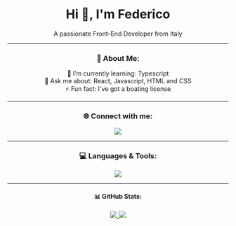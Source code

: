 <h1 align="center">Hi 👋, I'm Federico</h1>
<p align="center">A passionate Front-End Developer from Italy</p>

----

<h3 align="center">💫 About Me:</h3>
<p align="center">🌱 I’m currently learning: Typescript<br>
💬 Ask me about: React, Javascript, HTML and CSS<br>
⚡ Fun fact: I've got a boating license</p>

----

<h3 align="center"> 🌐 Connect with me:</h3>
<p align="center">
  <a href="https://www.linkedin.com/in/federico-borrometi/" target="_blank">
    <img src="https://skillicons.dev/icons?i=linkedin" />
  </a>
</p>

----

<h3 align="center">💻 Languages & Tools:</h3>
<p align="center">
  <a href="https://skillicons.dev">
    <img src="https://skillicons.dev/icons?i=react,js,ts,html,css,sass,nextjs,vite,firebase,git,vercel,java,c,postman" />
  </a>
</p>
<!-- [![My Skills](https://skillicons.dev/icons?i=react,js,ts,html,css,sass,nextjs,vite,firebase,git,vercel,java,c,postman&perline=8)](https://skillicons.dev) -->

----
<h4 align="center"> 📊 GitHub Stats: </h4>
<!-- ![](https://github-readme-stats.vercel.app/api?username=federico-init&theme=tokyonight&hide_border=false&include_all_commits=true&count_private=true)<br/> -->
<p align="center">
  <a href="https://skillicons.dev">
    <img src="https://github-readme-stats.vercel.app/api/top-langs/?username=federico-init&theme=tokyonight&hide_border=false&include_all_commits=true&count_private=true&layout=compact" />
    <img src="https://github-readme-streak-stats.herokuapp.com/?user=federico-init&theme=tokyonight&hide_border=false" />
  </a>
</p>

<!-- ### 🏆 GitHub Trophies
![](https://github-profile-trophy.vercel.app/?username=federico-init&theme=nord&no-frame=false&no-bg=false&margin-w=4) -->

<!-- ### ✍️ Random Dev Quote
![](https://quotes-github-readme.vercel.app/api?type=horizontal&theme=tokyonight) -->

<!-- ### 🔝 Top Contributed Repo
![](https://github-contributor-stats.vercel.app/api?username=federico-init&limit=5&theme=tokyonight&combine_all_yearly_contributions=true) -->


<!-- [![](https://visitcount.itsvg.in/api?id=federico-init&icon=2&color=6)](https://visitcount.itsvg.in) -->

<!-- Proudly created with GPRM ( https://gprm.itsvg.in ) -->
